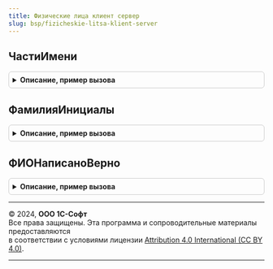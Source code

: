 ```yaml
---
title: Физические лица клиент сервер
slug: bsp/fizicheskie-litsa-klient-server
---
```



## ЧастиИмени
<details style="margin: 1em 0; padding: 0.5em; border: 1px solid #ccc; border-radius: 6px;">

<summary style="font-weight: bold; cursor: pointer;">Описание, пример вызова</summary>

```bsl

// Раскладывает полное имя физического лица на составные части.
//
// Параметры:
//  ПолноеИмя - см. ФизическиеЛицаКлиентСерверЛокализация.ПриОпределенииЧастейПолногоИмени.ПолноеИмя
//  ФорматИмени - см. ФизическиеЛицаКлиентСерверЛокализация.ПриОпределенииЧастейПолногоИмени.ФорматИмени
//
// Возвращаемое значение:
//   см. ФизическиеЛицаКлиентСерверЛокализация.ПриОпределенииЧастейПолногоИмени.Результат
//
Функция ЧастиИмени(ПолноеИмя, Знач ФорматИмени = "") Экспорт
```

Пример вызова
```bsl
Результат = ФизическиеЛицаКлиентСервер.ЧастиИмени(ПолноеИмя, ФорматИмени);
```
</details>

## ФамилияИнициалы
<details style="margin: 1em 0; padding: 0.5em; border: 1px solid #ccc; border-radius: 6px;">

<summary style="font-weight: bold; cursor: pointer;">Описание, пример вызова</summary>

```bsl

// Формирует краткое представление из полного имени физического лица.
//
// Параметры:
//  ПолноеИмя - см. ФизическиеЛицаКлиентСерверЛокализация.ПриОпределенииФамилииИнициалов.ПолноеИмя
//  ФорматПолногоИмени - см. ФизическиеЛицаКлиентСерверЛокализация.ПриОпределенииФамилииИнициалов.ФорматПолногоИмени
//  ИнициалыВНачале - см. ФизическиеЛицаКлиентСерверЛокализация.ПриОпределенииФамилииИнициалов.ИнициалыВНачале
//
// Возвращаемое значение:
//   см. ФизическиеЛицаКлиентСерверЛокализация.ПриОпределенииФамилииИнициалов.Результат
//
Функция ФамилияИнициалы(Знач ПолноеИмя, Знач ФорматПолногоИмени = "", Знач ИнициалыВНачале = Ложь) Экспорт
```

Пример вызова
```bsl
Результат = ФизическиеЛицаКлиентСервер.ФамилияИнициалы(ПолноеИмя, ФорматПолногоИмени, ИнициалыВНачале);
```
</details>

## ФИОНаписаноВерно
<details style="margin: 1em 0; padding: 0.5em; border: 1px solid #ccc; border-radius: 6px;">

<summary style="font-weight: bold; cursor: pointer;">Описание, пример вызова</summary>

```bsl

// Устарела. Следует использовать СтроковыеФункцииКлиентСервер.ТолькоСимволыНациональногоАлфавитаВСтроке
//
// Проверяет, верно ли написано ФИО физического лица.
// ФИО считается верным, если содержит только символы национального алфавита, либо только латиницу.
//
// Параметры:
//  ФИО - Строка - фамилия, имя и отчество. Например, "Пупкин Василий Иванович".
//  ТолькоНациональныеСимволы - Булево - при проверке ФИО должна включать только символы национального алфавита.
//
// Возвращаемое значение:
//  Булево - Истина, если ФИО написано верно.
//
Функция ФИОНаписаноВерно(Знач ФИО, ТолькоНациональныеСимволы = Ложь) Экспорт
```

Пример вызова
```bsl
Результат = ФизическиеЛицаКлиентСервер.ФИОНаписаноВерно(ФИО, ТолькоНациональныеСимволы);
```
</details>

---

© 2024, **ООО 1С-Софт**  
Все права защищены. Эта программа и сопроводительные материалы предоставляются  
в соответствии с условиями лицензии [Attribution 4.0 International (CC BY 4.0)](https://creativecommons.org/licenses/by/4.0/legalcode).

---
